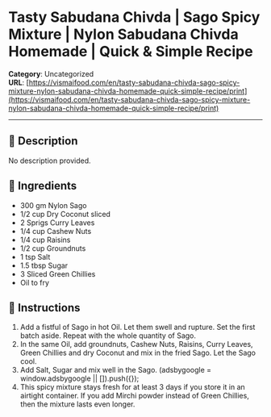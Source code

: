 # Tasty Sabudana Chivda | Sago Spicy Mixture | Nylon Sabudana Chivda Homemade | Quick & Simple Recipe

**Category**: Uncategorized  
**URL**: [https://vismaifood.com/en/tasty-sabudana-chivda-sago-spicy-mixture-nylon-sabudana-chivda-homemade-quick-simple-recipe/print](https://vismaifood.com/en/tasty-sabudana-chivda-sago-spicy-mixture-nylon-sabudana-chivda-homemade-quick-simple-recipe/print)  


---

## 📝 Description
No description provided.



## 🧂 Ingredients
- 300 gm Nylon Sago
- 1/2 cup Dry Coconut sliced
- 2 Sprigs Curry Leaves
- 1/4 cup Cashew Nuts
- 1/4 cup Raisins
- 1/2 cup Groundnuts
- 1 tsp Salt
- 1.5 tbsp Sugar
- 3 Sliced Green Chillies
- Oil to fry

## 🍳 Instructions
1. Add a fistful of Sago in hot Oil. Let them swell and rupture. Set the first batch aside. Repeat with the whole quantity of Sago.
2. In the same Oil, add groundnuts, Cashew Nuts, Raisins, Curry Leaves, Green Chillies and dry Coconut and mix in the fried Sago. Let the Sago cool.
3. Add Salt, Sugar and mix well in the Sago. (adsbygoogle = window.adsbygoogle || []).push({});
4. This spicy mixture stays fresh for at least 3 days if you store it in an airtight container. If you add Mirchi powder instead of Green Chillies, then the mixture lasts even longer.


